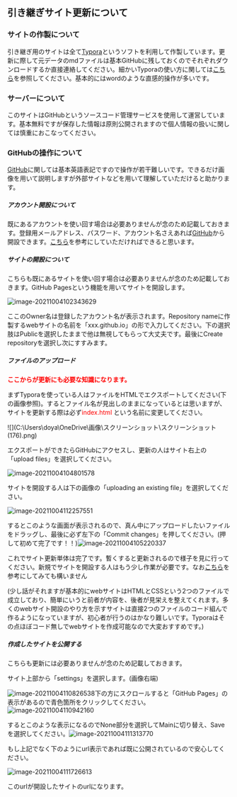 ## 引き継ぎサイト更新について



### サイトの作製について

引き継ぎ用のサイトは全て[Typora](https://www.typora.io/)というソフトを利用して作製しています。更新に際して元データのmdファイルは基本GitHubに残しておくのでそれぞれダウンロードするか直接連絡してください。細かいTyporaの使い方に関しては[こちら](https://tele-commuter.com/tool/typora-markdown-editor/)を参照してください。基本的にはwordのような直感的操作が多いです。



### サーバーについて

このサイトはGitHubというソースコード管理サービスを使用して運営しています。基本無料ですが保存した情報は原則公開されますので個人情報の扱いに関しては慎重におこなってください。



### GitHubの操作について

[GitHub](https://github.co.jp/)に関しては基本英語表記ですので操作が若干難しいです。できるだけ画像を用いて説明しますが外部サイトなどを用いて理解していただけると助かります。

##### アカウント開設について

既にあるアカウントを使い回す場合は必要ありませんが念のため記載しておきます。登録用メールアドレス、パスワード、アカウント名さえあれば[GitHub](https://github.co.jp/)から開設できます。[こちら](https://qiita.com/ayatokura/items/9eabb7ae20752e6dc79d)を参考にしていただければできると思います。

##### サイトの開設について

こちらも既にあるサイトを使い回す場合は必要ありませんが念のため記載しておきます。GitHub Pagesという機能を用いてサイトを開設します。

![image-20211004102343629](C:\Users\doya\AppData\Roaming\Typora\typora-user-images\image-20211004102343629.png)

ここのOwner名は登録したアカウント名が表示されます。Repository nameに作製するwebサイトの名前を「xxx.github.io」の形で入力してください。下の選択肢はPublicを選択したままで他は無視してもらって大丈夫です。最後にCreate repositoryを選択し次にすすみます。

##### ファイルのアップロード

<span><font color="red">**ここからが更新にも必要な知識になります。**</font></span>

まずTyporaを使っている人はファイルをHTMLでエクスポートしてください(下の画像参照)。するとファイル名が見出しのままになっているとは思いますが、サイトを更新する際は必ず<span><font color="red">index.html </font></span>という名前に変更してください。

![](C:\Users\doya\OneDrive\画像\スクリーンショット\スクリーンショット (176).png)

エクスポートができたらGitHubにアクセスし、更新の人はサイト右上の「upload files」を選択してください。

![image-20211004104801578](C:\Users\doya\AppData\Roaming\Typora\typora-user-images\image-20211004104801578.png)

サイトを開設する人は下の画像の「uploading an existing file」を選択してください。

![image-20211004112257551](C:\Users\doya\AppData\Roaming\Typora\typora-user-images\image-20211004112257551.png)

するとこのような画面が表示されるので、真ん中にアップロードしたいファイルをドラッグし、最後に必ず左下の「Commit changes」を押してください。(押して初めて完了です！！)![image-20211004105220337](C:\Users\doya\AppData\Roaming\Typora\typora-user-images\image-20211004105220337.png)

これでサイト更新単体は完了です。暫くすると更新されるので様子を見に行ってください。新規でサイトを開設する人はもう少し作業が必要です。なお[こちら](https://prog-8.com/docs/github-pages)を参考にしてみても構いません

(少し話がそれますが基本的にwebサイトはHTMLとCSSという2つのファイルで成立しており、簡単にいうと前者が内容を、後者が見栄えを整えてくれます。多くのwebサイト開設のやり方を示すサイトは直接2つのファイルのコード組んで作るようになっていますが、初心者が行うのはかなり難しいです。Typoraはその点ほぼコード無しでwebサイトを作成可能なので大変おすすめです。)

##### 作成したサイトを公開する

こちらも更新には必要ありませんが念のため記載しておきます。

サイト上部から「settings」を選択します。(画像右端)

![image-20211004110826538](C:\Users\doya\AppData\Roaming\Typora\typora-user-images\image-20211004110826538.png)下の方にスクロールすると「GitHub Pages」の表示があるので青色箇所をクリックしてください。![image-20211004110942160](C:\Users\doya\AppData\Roaming\Typora\typora-user-images\image-20211004110942160.png)

するとこのような表示になるのでNone部分を選択してMainに切り替え、Saveを選択してください。![image-20211004111313770](C:\Users\doya\AppData\Roaming\Typora\typora-user-images\image-20211004111313770.png)

もし上記でなく下のようにurl表示であれば既に公開されているので安心してください。

![image-20211004111726613](C:\Users\doya\AppData\Roaming\Typora\typora-user-images\image-20211004111726613.png)

このurlが開設したサイトのurlになります。
